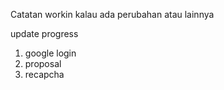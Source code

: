 Catatan workin kalau ada perubahan atau lainnya


update progress
1. google login
2. proposal
3. recapcha